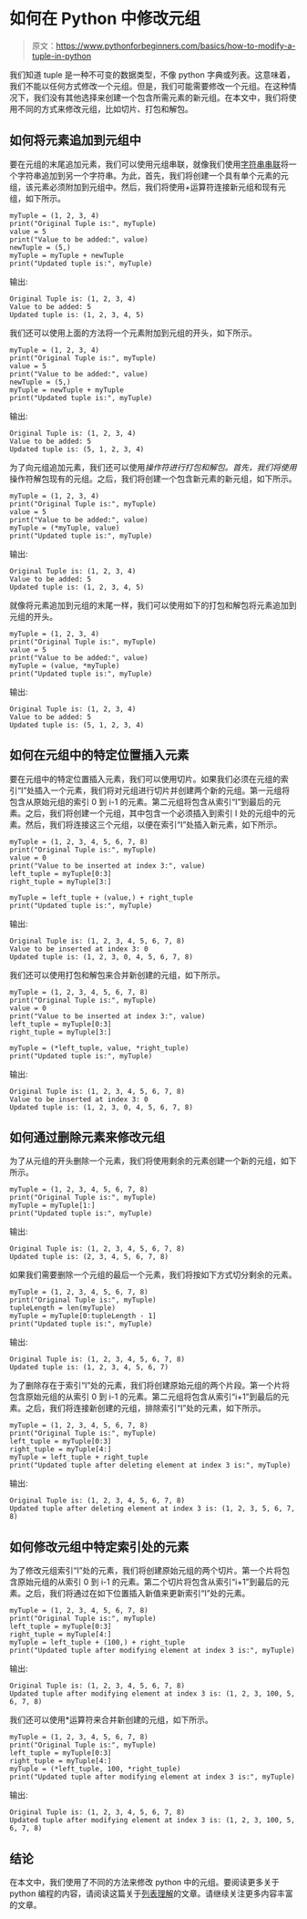 # 如何在 Python 中修改元组

> 原文：<https://www.pythonforbeginners.com/basics/how-to-modify-a-tuple-in-python>

我们知道 tuple 是一种不可变的数据类型，不像 python 字典或列表。这意味着，我们不能以任何方式修改一个元组。但是，我们可能需要修改一个元组。在这种情况下，我们没有其他选择来创建一个包含所需元素的新元组。在本文中，我们将使用不同的方式来修改元组，比如切片、打包和解包。

## 如何将元素追加到元组中

要在元组的末尾追加元素，我们可以使用元组串联，就像我们使用[字符串串联](https://www.pythonforbeginners.com/concatenation/string-concatenation-and-formatting-in-python)将一个字符串追加到另一个字符串。为此，首先，我们将创建一个具有单个元素的元组，该元素必须附加到元组中。然后，我们将使用+运算符连接新元组和现有元组，如下所示。

```
myTuple = (1, 2, 3, 4)
print("Original Tuple is:", myTuple)
value = 5
print("Value to be added:", value)
newTuple = (5,)
myTuple = myTuple + newTuple
print("Updated tuple is:", myTuple) 
```

输出:

```
Original Tuple is: (1, 2, 3, 4)
Value to be added: 5
Updated tuple is: (1, 2, 3, 4, 5)
```

我们还可以使用上面的方法将一个元素附加到元组的开头，如下所示。

```
myTuple = (1, 2, 3, 4)
print("Original Tuple is:", myTuple)
value = 5
print("Value to be added:", value)
newTuple = (5,)
myTuple = newTuple + myTuple
print("Updated tuple is:", myTuple) 
```

输出:

```
Original Tuple is: (1, 2, 3, 4)
Value to be added: 5
Updated tuple is: (5, 1, 2, 3, 4)
```

为了向元组追加元素，我们还可以使用*操作符进行打包和解包。首先，我们将使用*操作符解包现有的元组。之后，我们将创建一个包含新元素的新元组，如下所示。

```
myTuple = (1, 2, 3, 4)
print("Original Tuple is:", myTuple)
value = 5
print("Value to be added:", value)
myTuple = (*myTuple, value)
print("Updated tuple is:", myTuple) 
```

输出:

```
Original Tuple is: (1, 2, 3, 4)
Value to be added: 5
Updated tuple is: (1, 2, 3, 4, 5)
```

就像将元素追加到元组的末尾一样，我们可以使用如下的打包和解包将元素追加到元组的开头。

```
myTuple = (1, 2, 3, 4)
print("Original Tuple is:", myTuple)
value = 5
print("Value to be added:", value)
myTuple = (value, *myTuple)
print("Updated tuple is:", myTuple) 
```

输出:

```
Original Tuple is: (1, 2, 3, 4)
Value to be added: 5
Updated tuple is: (5, 1, 2, 3, 4)
```

## 如何在元组中的特定位置插入元素

要在元组中的特定位置插入元素，我们可以使用切片。如果我们必须在元组的索引“I”处插入一个元素，我们将对元组进行切片并创建两个新的元组。第一元组将包含从原始元组的索引 0 到 i-1 的元素。第二元组将包含从索引“I”到最后的元素。之后，我们将创建一个元组，其中包含一个必须插入到索引 I 处的元组中的元素。然后，我们将连接这三个元组，以便在索引“I”处插入新元素，如下所示。

```
myTuple = (1, 2, 3, 4, 5, 6, 7, 8)
print("Original Tuple is:", myTuple)
value = 0
print("Value to be inserted at index 3:", value)
left_tuple = myTuple[0:3]
right_tuple = myTuple[3:]

myTuple = left_tuple + (value,) + right_tuple
print("Updated tuple is:", myTuple) 
```

输出:

```
Original Tuple is: (1, 2, 3, 4, 5, 6, 7, 8)
Value to be inserted at index 3: 0
Updated tuple is: (1, 2, 3, 0, 4, 5, 6, 7, 8)
```

我们还可以使用打包和解包来合并新创建的元组，如下所示。

```
myTuple = (1, 2, 3, 4, 5, 6, 7, 8)
print("Original Tuple is:", myTuple)
value = 0
print("Value to be inserted at index 3:", value)
left_tuple = myTuple[0:3]
right_tuple = myTuple[3:]

myTuple = (*left_tuple, value, *right_tuple)
print("Updated tuple is:", myTuple) 
```

输出:

```
Original Tuple is: (1, 2, 3, 4, 5, 6, 7, 8)
Value to be inserted at index 3: 0
Updated tuple is: (1, 2, 3, 0, 4, 5, 6, 7, 8)
```

## 如何通过删除元素来修改元组

为了从元组的开头删除一个元素，我们将使用剩余的元素创建一个新的元组，如下所示。

```
myTuple = (1, 2, 3, 4, 5, 6, 7, 8)
print("Original Tuple is:", myTuple)
myTuple = myTuple[1:]
print("Updated tuple is:", myTuple)
```

输出:

```
Original Tuple is: (1, 2, 3, 4, 5, 6, 7, 8)
Updated tuple is: (2, 3, 4, 5, 6, 7, 8) 
```

如果我们需要删除一个元组的最后一个元素，我们将按如下方式切分剩余的元素。

```
myTuple = (1, 2, 3, 4, 5, 6, 7, 8)
print("Original Tuple is:", myTuple)
tupleLength = len(myTuple)
myTuple = myTuple[0:tupleLength - 1]
print("Updated tuple is:", myTuple)
```

输出:

```
Original Tuple is: (1, 2, 3, 4, 5, 6, 7, 8)
Updated tuple is: (1, 2, 3, 4, 5, 6, 7)
```

为了删除存在于索引“I”处的元素，我们将创建原始元组的两个片段。第一个片将包含原始元组的从索引 0 到 i-1 的元素。第二元组将包含从索引“i+1”到最后的元素。之后，我们将连接新创建的元组，排除索引“I”处的元素，如下所示。

```
myTuple = (1, 2, 3, 4, 5, 6, 7, 8)
print("Original Tuple is:", myTuple)
left_tuple = myTuple[0:3]
right_tuple = myTuple[4:]
myTuple = left_tuple + right_tuple
print("Updated tuple after deleting element at index 3 is:", myTuple) 
```

输出:

```
Original Tuple is: (1, 2, 3, 4, 5, 6, 7, 8)
Updated tuple after deleting element at index 3 is: (1, 2, 3, 5, 6, 7, 8)
```

## 如何修改元组中特定索引处的元素

为了修改元组索引“I”处的元素，我们将创建原始元组的两个切片。第一个片将包含原始元组的从索引 0 到 i-1 的元素。第二个切片将包含从索引“i+1”到最后的元素。之后，我们将通过在如下位置插入新值来更新索引“I”处的元素。

```
myTuple = (1, 2, 3, 4, 5, 6, 7, 8)
print("Original Tuple is:", myTuple)
left_tuple = myTuple[0:3]
right_tuple = myTuple[4:]
myTuple = left_tuple + (100,) + right_tuple
print("Updated tuple after modifying element at index 3 is:", myTuple) 
```

输出:

```
Original Tuple is: (1, 2, 3, 4, 5, 6, 7, 8)
Updated tuple after modifying element at index 3 is: (1, 2, 3, 100, 5, 6, 7, 8)
```

我们还可以使用*运算符来合并新创建的元组，如下所示。

```
myTuple = (1, 2, 3, 4, 5, 6, 7, 8)
print("Original Tuple is:", myTuple)
left_tuple = myTuple[0:3]
right_tuple = myTuple[4:]
myTuple = (*left_tuple, 100, *right_tuple)
print("Updated tuple after modifying element at index 3 is:", myTuple) 
```

输出:

```
Original Tuple is: (1, 2, 3, 4, 5, 6, 7, 8)
Updated tuple after modifying element at index 3 is: (1, 2, 3, 100, 5, 6, 7, 8)
```

## 结论

在本文中，我们使用了不同的方法来修改 python 中的元组。要阅读更多关于 python 编程的内容，请阅读这篇关于[列表理解](https://www.pythonforbeginners.com/basics/list-comprehensions-in-python)的文章。请继续关注更多内容丰富的文章。